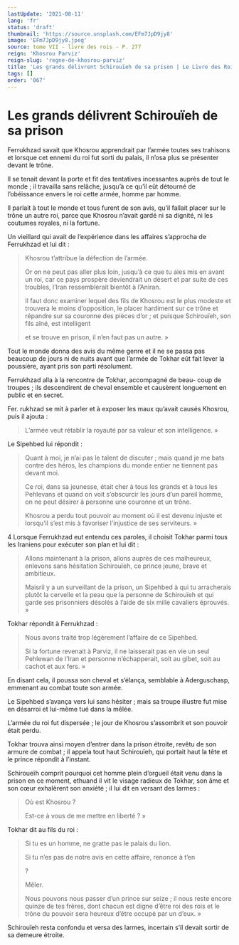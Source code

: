 ```yaml
---
lastUpdate: '2021-08-11'
lang: 'fr'
status: 'draft'
thumbnail: 'https://source.unsplash.com/EFm7JpD9jy8'
image: 'EFm7JpD9jy8.jpeg'
source: tome VII - livre des rois - P. 277
reign: 'Khosrou Parviz'
reign-slug: 'regne-de-khosrou-parviz'
title: 'Les grands délivrent Schirouïeh de sa prison | Le Livre des Rois | Shâhnâmeh'
tags: []
order: '067'
---
```


<!-- LTeX: language=fr -->

# Les grands délivrent Schirouïeh de sa prison

Ferrukhzad savait que Khosrou apprendrait par l’armée toutes ses trahisons et lorsque cet ennemi du roi fut sorti du palais, il n’osa plus se présenter devant le trône.

Il se tenait devant la porte et fit des tentatives incessantes auprès de tout le monde ; il travailla sans relâche, jusqu’à ce qu’il eût détourné de l’obéissance envers le roi cette armée, homme par homme.

Il parlait à tout le monde et tous furent de son avis, qu’il fallait placer sur le trône un autre roi, parce que Khosrou n’avait gardé ni sa dignité, ni les coutumes royales, ni la fortune.

Un vieillard qui avait de l’expérience dans les affaires s’approcha de Ferrukhzad et lui dit :

> Khosrou t’attribue la défection de l’armée.
>
> Or on ne peut pas aller plus loin, jusqu’à ce que tu aies mis en avant un roi, car ce pays prospère deviendrait un désert et par suite de ces troubles, l’Iran ressemblerait bientôt à l’Aniran.
>
> Il faut donc examiner lequel des fils de Khosrou est le plus modeste et trouvera le moins d’opposition, le placer hardiment sur ce trône et répandre sur sa couronne des pièces d’or ; et puisque Schirouïeh, son fils aîné, est intelligent
>
> et se trouve en prison, il n’en faut pas un autre. »

Tout le monde donna des avis du même genre et il ne se passa pas beaucoup de jours ni de nuits avant que l’armée de Tokhar eût fait lever la poussière, ayant pris son parti résolument.

Ferrukhzad alla à la rencontre de Tokhar, accompagné de beau-
coup de troupes ; ils descendirent de cheval ensemble et causèrent longuement en public et en secret.

Fer. rukhzad se mit à parler et à exposer les maux qu’avait causés Khosrou, puis il ajouta :

> L’armée veut rétablir la royauté par sa valeur et son intelligence. »

Le Sipehbed lui répondit :

> Quant à moi, je n’ai pas le talent de discuter ; mais quand je me bats contre des héros, les champions du monde entier ne tiennent pas devant moi.
>
> Ce roi, dans sa jeunesse, était cher à tous les grands et à tous les Pehlevans et quand on voit s’obscurcir les jours d’un pareil homme, on ne peut désirer à personne une couronne et un trône.
>
> Khosrou a perdu tout pouvoir au moment où il est devenu injuste et lorsqu’il s’est mis à favoriser l’injustice de ses serviteurs. »

4
Lorsque Ferrukhzad eut entendu ces paroles, il choisit Tokhar parmi tous les Iraniens pour exécuter son plan et lui dit :

> Allons maintenant à la prison, allons auprès de ces malheureux, enlevons sans hésitation Schirouïeh, ce prince jeune, brave et ambitieux.
>
> Maisril y a un surveillant de la prison, un Sipehbed à qui tu arracherais plutôt la cervelle et la peau que la personne de Schirouïeh et qui garde ses prisonniers désolés à l’aide de six mille cavaliers éprouvés. »

Tokhar répondit à Ferrukhzad :

> Nous avons traité trop légèrement l’affaire de ce Sipehbed.
>
> Si la fortune revenait à Parviz, il ne laisserait pas en vie un seul Pehlewan de l’Iran et personne n’échapperait, soit au gibet, soit au cachot et aux fers. »

En disant cela, il poussa son cheval et s’élança, semblable à Aderguschasp, emmenant au combat toute son armée.

Le Sipehbed s’avança vers lui sans hésiter ; mais sa troupe illustre fut mise en désarroi et lui-même tué dans la mêlée.

L’armée du roi fut dispersée ; le jour de Khosrou s’assombrit et son pouvoir était perdu.

Tokhar trouva ainsi moyen d’entrer dans la prison étroite, revêtu de son armure de combat ; il appela tout haut Schirouïeh, qui portait haut la tête et le prince répondit à l’instant.

Schiroueïh comprit pourquoi cet homme plein d’orgueil était venu dans la prison en ce moment, ethuand il vit le visage radieux de Tokhar, son âme et son cœur exhalèrent son anxiété ; il lui dit en versant des larmes :

> Où
> est Khosrou ?
>
> Est-ce à vous de me mettre en liberté ? »

Tokhar dit au fils du roi :

> Si tu es un homme, ne gratte pas le palais du lion.
>
> Si tu n’es pas de notre avis en cette affaire, renonce à t’en
>
> ?
>
> Mêler.
>
> Nous pouvons nous passer d’un prince sur seize ; il nous reste encore quinze de tes frères, dont chacun est digne d’être roi des rois et le trône du pouvoir sera heureux d’être occupé par un d’eux. »

Schirouïeh resta confondu et versa des larmes, incertain s’il devait sortir de sa demeure étroite.

